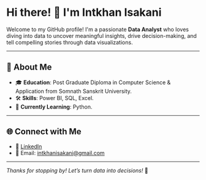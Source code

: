# Hi there! 👋 I'm Intkhan Isakani 

Welcome to my GitHub profile! I'm a passionate **Data Analyst** who loves diving into data to uncover meaningful insights, drive decision-making, and tell compelling stories through data visualizations. 

---

## 🌟 About Me

- 🎓 **Education**: Post Graduate Diploma in Computer Science & Application from Somnath Sanskrit University.
- 🛠️ **Skills**: Power BI, SQL, Excel.
- 🌱 **Currently Learning**: Python.


---

## 🌐 Connect with Me

- 💼 [LinkedIn](https://www.linkedin.com/in/intkhan-isakani-b2a01032a/)
- 📧 Email: intkhanisakani@gmail.com

---

_Thanks for stopping by! Let’s turn data into decisions!_ 🚀
